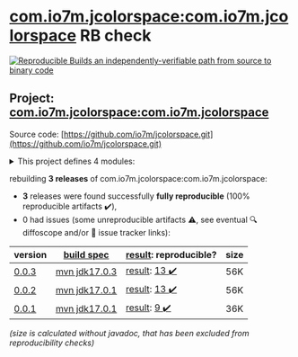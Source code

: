 [com.io7m.jcolorspace:com.io7m.jcolorspace](https://central.sonatype.com/artifact/com.io7m.jcolorspace/com.io7m.jcolorspace/0.0.3/versions) RB check
=======

[![Reproducible Builds](https://reproducible-builds.org/images/logos/rb.svg) an independently-verifiable path from source to binary code](https://reproducible-builds.org/)

## Project: [com.io7m.jcolorspace:com.io7m.jcolorspace](https://central.sonatype.com/artifact/com.io7m.jcolorspace/com.io7m.jcolorspace/0.0.3/versions)

Source code: [https://github.com/io7m/jcolorspace.git](https://github.com/io7m/jcolorspace.git)

<details><summary>This project defines 4 modules:</summary>

* [com.io7m.jcolorspace:com.io7m.jcolorspace](https://central.sonatype.com/artifact/com.io7m.jcolorspace/com.io7m.jcolorspace/0.0.3)
* [com.io7m.jcolorspace:com.io7m.jcolorspace.core](https://central.sonatype.com/artifact/com.io7m.jcolorspace/com.io7m.jcolorspace.core/0.0.3)
* [com.io7m.jcolorspace:com.io7m.jcolorspace.demo](https://central.sonatype.com/artifact/com.io7m.jcolorspace/com.io7m.jcolorspace.demo/0.0.3)
* [com.io7m.jcolorspace:com.io7m.jcolorspace.tests](https://central.sonatype.com/artifact/com.io7m.jcolorspace/com.io7m.jcolorspace.tests/0.0.3)
</details>

rebuilding **3 releases** of com.io7m.jcolorspace:com.io7m.jcolorspace:
- **3** releases were found successfully **fully reproducible** (100% reproducible artifacts :heavy_check_mark:),
- 0 had issues (some unreproducible artifacts :warning:, see eventual :mag: diffoscope and/or :memo: issue tracker links):

| version | [build spec](/BUILDSPEC.md) | [result](https://reproducible-builds.org/docs/jvm/): reproducible? | size |
| -- | --------- | ------ | -- |
| [0.0.3](https://central.sonatype.com/artifact/com.io7m.jcolorspace/com.io7m.jcolorspace/0.0.3/pom) | [mvn jdk17.0.3](com.io7m.jcolorspace-0.0.3.buildspec) | [result](com.io7m.jcolorspace-0.0.3.buildinfo): [13 :heavy_check_mark: ](com.io7m.jcolorspace-0.0.3.buildcompare) | 56K |
| [0.0.2](https://central.sonatype.com/artifact/com.io7m.jcolorspace/com.io7m.jcolorspace/0.0.2/pom) | [mvn jdk17.0.1](com.io7m.jcolorspace-0.0.2.buildspec) | [result](com.io7m.jcolorspace-0.0.2.buildinfo): [13 :heavy_check_mark: ](com.io7m.jcolorspace-0.0.2.buildcompare) | 56K |
| [0.0.1](https://central.sonatype.com/artifact/com.io7m.jcolorspace/com.io7m.jcolorspace/0.0.1/pom) | [mvn jdk17.0.1](com.io7m.jcolorspace-0.0.1.buildspec) | [result](com.io7m.jcolorspace-0.0.1.buildinfo): [9 :heavy_check_mark: ](com.io7m.jcolorspace-0.0.1.buildcompare) | 36K |

<i>(size is calculated without javadoc, that has been excluded from reproducibility checks)</i>
